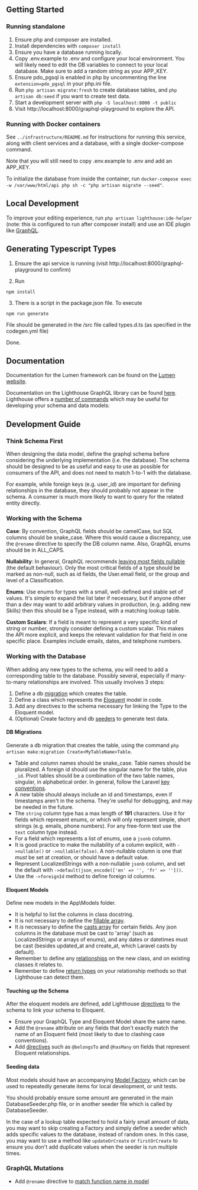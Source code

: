 ## Getting Started

### Running standalone

1. Ensure php and composer are installed.
2. Install dependencies with `composer install`
3. Ensure you have a database running locally.
4. Copy .env.example to .env and configure your local environment. You will likely need to edit the DB variables to connect to your local database. Make sure to add a random string as your APP_KEY.
5. Ensure pdo_pgsql is enabled in php by uncommenting the line `extension=pdo_pgsql` in your php.ini file.
6. Run `php artisan migrate:fresh` to create database tables, and `php artisan db:seed` if you want to create test data.
7. Start a development server with `php -S localhost:8000 -t public`
8. Visit http://localhost:8000/graphql-playground to explore the API.

### Running with Docker containers

See `../infrastructure/README.md` for instructions for running this service, along with client services and a database, with a single docker-compose command.

Note that you will still need to copy .env.example to .env and add an APP_KEY.

To initialize the database from inside the container, run `docker-compose exec -w /var/www/html/api php sh -c "php artisan migrate --seed"`.

## Local Development

To improve your editing experience, run `php artisan lighthouse:ide-helper` (note: this is configured to run after composer install) and use an IDE plugin like [GraphQL](https://marketplace.visualstudio.com/items?itemName=GraphQL.vscode-graphql).

## Generating Typescript Types

1. Ensure the api service is running (visit http://localhost:8000/graphql-playground to confirm)

2. Run

```
npm install
```

3. There is a script in the package.json file. To execute

```
npm run generate
```

File should be generated in the /src file called types.d.ts (as specified in the codegen.yml file)

Done.

## Documentation

Documentation for the Lumen framework can be found on the [Lumen website](https://lumen.laravel.com/docs).

Documentation on the Lighthouse GraphQL library can be found [here](https://lighthouse-php.com/).
Lighthouse offers a [number of commands](https://lighthouse-php.com/5/api-reference/commands.html) which may be useful for developing your schema and data models:

## Development Guide

### Think Schema First

When designing the data model, define the graphql schema before considering the underlying implementation (i.e. the database). The schema should be designed to be as useful and easy to use as possible for consumers of the API, and does not need to match 1-to-1 with the database.

For example, while foreign keys (e.g. user_id) are important for defining relationships in the database, they should probably not appear in the schema. A consumer is much more likely to want to query for the related entity directly.

### Working with the Schema

**Case**: By convention, GraphQL fields should be camelCase, but SQL columns should be snake_case. Where this would cause a discrepancy, use the `@rename` directive to specify the DB column name. Also, GraphQL enums should be in ALL_CAPS.

**Nullability**: In general, GraphQL recommends [leaving most fields nullable](https://medium.com/@calebmer/when-to-use-graphql-non-null-fields-4059337f6fc8) (the default behaviour). Only the most critical fields of a type should be marked as non-null, such as id fields, the User.email field, or the group and level of a Classification.

**Enums**: Use enums for types with a small, well-defined and stable set of values. It's simple to expand the list later if necessary, but if anyone other than a dev may want to add arbitrary values in production, (e.g. adding new Skills) then this should be a Type instead, with a matching lookup table.

**Custom Scalars**: If a field is meant to represent a very specific kind of string or number, strongly consider defining a custom scalar. This makes the API more explicit, and keeps the relevant validation for that field in one specific place. Examples include emails, dates, and telephone numbers.

### Working with the Database

When adding any new types to the schema, you will need to add a corresponding table to the database. Possibly several, especially if many-to-many relationships are involved. This usually involves 3 steps:

1. Define a db [migration](https://laravel.com/docs/8.x/migrations) which creates the table.
2. Define a class which represents the [Eloquent](https://laravel.com/docs/8.x/eloquent) model in code.
3. Add any directives to the schema necessary for linking the Type to the Eloquent model.
4. (Optional) Create factory and db [seeders](https://laravel.com/docs/8.x/seeding) to generate test data.

#### DB Migrations
Generate a db migration that creates the table, using the command `php artisan make:migration Create<MyTableName>Table`.

- Table and column names should be snake_case. Table names should be pluralized. A foreign id should use the singular name for the table, plus `_id`. Pivot tables should be a combination of the two table names, singular, in alphabetical order. In general, follow the Laravel [key conventions](https://laravel.com/docs/8.x/eloquent-relationships).
- A new table should always include an id and timestamps, even if timestamps aren't in the schema. They're useful for debugging, and may be needed in the future.
- The `string` column type has a max length of **191** characters. Use it for fields which represent enums, or which will only represent simple, short strings (e.g. emails, phone numbers). For any free-form text use the `text` column type instead.
- For a field which represents a list of enums, use a `jsonb` column.
- It is good practice to make the nullability of a column explicit, with `->nullable()` or `->nullable(false)`. A non-nullable column is one that *must* be set at creation, or should have a default value.
- Represent LocalizedStrings with a non-nullable `jsonb` column, and set the default with `->default(json_encode(['en' => '', 'fr' => '']))`.
- Use the `->foreignId` method to define foreign id columns.

#### Eloquent Models

Define new models in the App\Models folder.

- It is helpful to list the columns in class docstring.
- It is not necessary to define the [fillable array](https://laravel.com/docs/8.x/eloquent#mass-assignment).
- It *is* necessary to define the [casts array](https://laravel.com/docs/8.x/eloquent-mutators#attribute-casting) for certain fields. Any json columns in the database must be cast to 'array' (such as LocalizedStrings or arrays of enums), and any dates or datetimes must be cast (besides updated_at and create_at, which Laravel casts by default).
- Remember to define any [relationships](https://laravel.com/docs/8.x/eloquent-relationships) on the new class, and on existing classes it relates to.
- Remember to define [return types](https://lighthouse-php.com/5/eloquent/nested-mutations.html#return-types-required) on your relationship methods so that Lighthouse can detect them.

#### Touching up the Schema

After the eloquent models are defined, add Lighthouse [directives](https://lighthouse-php.com/5/api-reference/directives.html#aggregate) to the schema to link your schema to Eloquent.

- Ensure your GraphQL Type and Eloquent Model share the same name.
- Add the `@rename` attribute on any fields that don't exactly match the name of an Eloquent field (most likely to due to clashing case conventions).
- Add [directives](https://lighthouse-php.com/5/eloquent/relationships.html) such as `@belongsTo` and `@hasMany` on fields that represent Eloquent relationships.

#### Seeding data

Most models should have an accompanying [Model Factory](https://laravel.com/docs/8.x/seeding#using-model-factories), which can be used to repeatedly generate items for local development, or unit tests.

You should probably ensure some amount are generated in the main DatabaseSeeder.php file, or in another seeder file which is called by DatabaseSeeder.

In the case of a lookup table expected to hold a fairly small amount of data, you may want to skip creating a Factory and simply define a seeder which adds specific values to the database, instead of random ones. In this case, you may want to use a method like `updateOrCreate` or `firstOrCreate` to ensure you don't add duplicate values when the seeder is run multiple times.

### GraphQL Mutations
- Add `@rename` directive to [match function name in model](https://github.com/nuwave/lighthouse/issues/1840#issuecomment-835461405)

